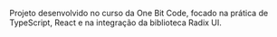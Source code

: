 Projeto desenvolvido no curso da One Bit Code, focado na prática de TypeScript, React e na integração da biblioteca Radix UI.